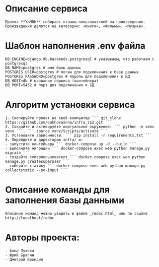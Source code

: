 # Описание сервиса
    Проект **YaMDb** собирает отзывы пользователей на произведения. Произведения делятся на категории: «Книги», «Фильмы», «Музыка».

# Шаблон наполнения .env файла
    DB_ENGINE=django.db.backends.postgresql # указываем, что работаем с postgresql
    DB_NAME=postgres # имя базы данных
    POSTGRES_USER=postgres # логин для подключения к базе данных
    POSTGRES_PASSWORD=postgres # пароль для подключения к БД
    DB_HOST=db # название сервиса (контейнера)
    DB_PORT=5432 # порт для подключения к БД 

# Алгоритм установки сервиса
    1. Скопируйте проект на свой компьютер ``` git clone https://github.com/pukhovaanna/infra_sp2.git ```
    2. Создайте и активируйте виртуальное окружение: ``` python -m venv venv ```, ``` source venv/Scripts/activate ```
    3. Установите зависимости: ``` pip install -r requirements.txt ```
    4. Перейдите в директорию infra/ и:
    - запустите контейнеры ``` docker-compose up -d --build ```
    - выполните миграции ``` docker-compose exec web python manage.py migrate ```
    - создайте суперпользователя ``` docker-compose exec web python manage.py createsuperuser ```
    - соберите статику ``` docker-compose exec web python manage.py collectstatic --no-input ```
# Описание команды для заполнения базы данными
    Описание команд можно увидеть в файле _redoc.html_ или по ссылке http://localhost/redoc

# Авторы проекта:
    - Анна Пухова
    - Юрий Брагин
    - Дмитрий Брындин
